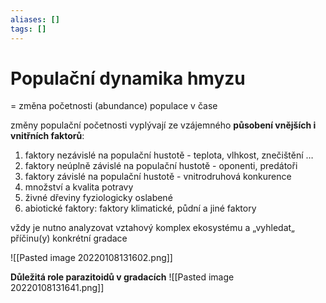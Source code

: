 ```yaml
---
aliases: []
tags: []
---
```

# Populační dynamika hmyzu
= změna početnosti (abundance) populace v čase

 změny populační početnosti vyplývají ze vzájemného **působení vnějších i vnitřních faktorů**:
 1. faktory nezávislé na populační hustotě - teplota, vlhkost, znečištění …
 2. faktory neúplně závislé na populační hustotě - oponenti, predátoři
 3. faktory závislé na populační hustotě - vnitrodruhová konkurence
 4. množství a kvalita potravy
 5. živné dřeviny fyziologicky oslabené
 6. abiotické faktory: faktory klimatické, půdní a 	jiné faktory 


 vždy je nutno analyzovat vztahový komplex 	ekosystému a „vyhledat„ příčinu(y) 	konkrétní gradace

![[Pasted image 20220108131602.png]]

**Důležitá role parazitoidů v gradacích**
![[Pasted image 20220108131641.png]]